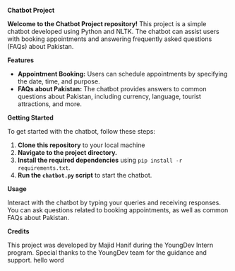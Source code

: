 **Chatbot Project**

**Welcome to the Chatbot Project repository!** This project is a simple chatbot developed using Python and NLTK. The chatbot can assist users with booking appointments and answering frequently asked questions (FAQs) about Pakistan.

**Features**

- **Appointment Booking:** Users can schedule appointments by specifying the date, time, and purpose.
- **FAQs about Pakistan:** The chatbot provides answers to common questions about Pakistan, including currency, language, tourist attractions, and more.

**Getting Started**

To get started with the chatbot, follow these steps:

1. **Clone this repository** to your local machine
2. **Navigate to the project directory.**
3. **Install the required dependencies** using `pip install -r requirements.txt`.
4. **Run the `chatbot.py` script** to start the chatbot.

**Usage**

Interact with the chatbot by typing your queries and receiving responses. You can ask questions related to booking appointments, as well as common FAQs about Pakistan.

**Credits**

This project was developed by Majid Hanif during the YoungDev Intern program. Special thanks to the YoungDev team for the guidance and support.
hello word